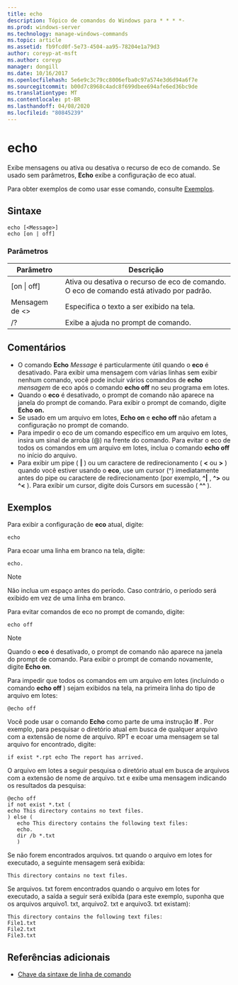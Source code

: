 ```yaml
---
title: echo
description: Tópico de comandos do Windows para * * * *-
ms.prod: windows-server
ms.technology: manage-windows-commands
ms.topic: article
ms.assetid: fb9fcd0f-5e73-4504-aa95-78204e1a79d3
author: coreyp-at-msft
ms.author: coreyp
manager: dongill
ms.date: 10/16/2017
ms.openlocfilehash: 5e6e9c3c79cc8006efba0c97a574e3d6d94a6f7e
ms.sourcegitcommit: b00d7c8968c4adc8f699dbee694afe6ed36bc9de
ms.translationtype: MT
ms.contentlocale: pt-BR
ms.lasthandoff: 04/08/2020
ms.locfileid: "80845239"
---
```

# <a name="echo"></a>echo



Exibe mensagens ou ativa ou desativa o recurso de eco de comando. Se usado sem parâmetros, **Echo** exibe a configuração de eco atual.

Para obter exemplos de como usar esse comando, consulte [Exemplos](#examples).

## <a name="syntax"></a>Sintaxe

```
echo [<Message>]
echo [on | off]
```

### <a name="parameters"></a>Parâmetros

|Parâmetro|Descrição|
|---------|-----------|
|[on \| off]|Ativa ou desativa o recurso de eco de comando. O eco de comando está ativado por padrão.|
|Mensagem de \<>|Especifica o texto a ser exibido na tela.|
|/?|Exibe a ajuda no prompt de comando.|

## <a name="remarks"></a>Comentários

-   O comando **Echo** *Message* é particularmente útil quando o **eco** é desativado. Para exibir uma mensagem com várias linhas sem exibir nenhum comando, você pode incluir vários comandos de **echo** *mensagem* de eco após o comando **echo off** no seu programa em lotes.
-   Quando o **eco** é desativado, o prompt de comando não aparece na janela do prompt de comando. Para exibir o prompt de comando, digite **Echo on.**
-   Se usado em um arquivo em lotes, **Echo on** e **echo off** não afetam a configuração no prompt de comando.
-   Para impedir o eco de um comando específico em um arquivo em lotes, insira um sinal de arroba (@) na frente do comando. Para evitar o eco de todos os comandos em um arquivo em lotes, inclua o comando **echo off** no início do arquivo.
-   Para exibir um pipe ( **|** ) ou um caractere de redirecionamento ( **<** ou **>** ) quando você estiver usando o **eco**, use um cursor (^) imediatamente antes do pipe ou caractere de redirecionamento (por exemplo, **^|** , **^>** ou **^<** ). Para exibir um cursor, digite dois Cursors em sucessão ( **^^** ).

## <a name="examples"></a>Exemplos

Para exibir a configuração de **eco** atual, digite:

```
echo
```

Para ecoar uma linha em branco na tela, digite:

```
echo.
```

> [!NOTE]
> Não inclua um espaço antes do período. Caso contrário, o período será exibido em vez de uma linha em branco.

Para evitar comandos de eco no prompt de comando, digite:

```
echo off 
```

> [!NOTE]
> Quando o **eco** é desativado, o prompt de comando não aparece na janela do prompt de comando. Para exibir o prompt de comando novamente, digite **Echo on**.

Para impedir que todos os comandos em um arquivo em lotes (incluindo o comando **echo off** ) sejam exibidos na tela, na primeira linha do tipo de arquivo em lotes:

```
@echo off
```

Você pode usar o comando **Echo** como parte de uma instrução **If** . Por exemplo, para pesquisar o diretório atual em busca de qualquer arquivo com a extensão de nome de arquivo. RPT e ecoar uma mensagem se tal arquivo for encontrado, digite:

```
if exist *.rpt echo The report has arrived.
```

O arquivo em lotes a seguir pesquisa o diretório atual em busca de arquivos com a extensão de nome de arquivo. txt e exibe uma mensagem indicando os resultados da pesquisa:

```
@echo off
if not exist *.txt (
echo This directory contains no text files.
) else (
   echo This directory contains the following text files:
   echo.
   dir /b *.txt
   )
```

Se não forem encontrados arquivos. txt quando o arquivo em lotes for executado, a seguinte mensagem será exibida:

```
This directory contains no text files.
```

Se arquivos. txt forem encontrados quando o arquivo em lotes for executado, a saída a seguir será exibida (para este exemplo, suponha que os arquivos arquivo1. txt, arquivo2. txt e arquivo3. txt existam):

```
This directory contains the following text files:
File1.txt
File2.txt
File3.txt
```

## <a name="additional-references"></a>Referências adicionais

- [Chave da sintaxe de linha de comando](command-line-syntax-key.md)
